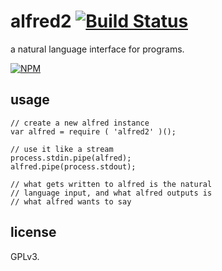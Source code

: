 # alfred2 [![Build Status](https://travis-ci.org/karimsa/alfred.svg?branch=master)](https://travis-ci.org/karimsa/alfred)

a natural language interface for programs.

[![NPM](https://nodei.co/npm/alfred2.png?downloads=true&downloadRank=true&stars=true)](https://nodei.co/npm/alfred2/)

## usage

```
// create a new alfred instance
var alfred = require ( 'alfred2' )();

// use it like a stream
process.stdin.pipe(alfred);
alfred.pipe(process.stdout);

// what gets written to alfred is the natural
// language input, and what alfred outputs is
// what alfred wants to say
```

## license

GPLv3.
